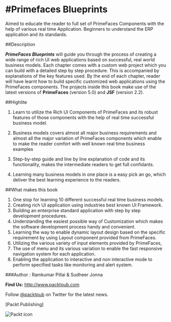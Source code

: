 #Primefaces Blueprints
=====================

Aimed to educate the reader to full set of PrimeFaces Components with the help of various real time Application.
Beginners to understand the ERP application and its standards.


##Description

***PrimeFaces Blueprints*** will guide you through the process of creating a wide range of rich UI web applications based on successful,
real world business models. Each chapter comes with a custom web project  which you can build with a detailed step by step procedure.
This is accompanied by explanations of the key features used.  By the end of each chapter, reader will have learnt how to build specific
customized web applications using the PrimeFaces components. The projects inside this book make use of the latest versions of **PrimeFaces**
(version 5.0) and **JSF** (version 2.2).

##Highlite

1. Learn to utilize the Rich UI Components of PrimeFaces and its robust  features of those components with the help of real time successful business model.

2. Business models covers almost all major business requirements and almost all the major variation of PrimeFaces components
which enable to make the reader comfort with well known real time business examples

3. Step-by-step guide and line by line explanation of code and its functionality, makes the intermediate readers to get full confidants.

4. Learning many business models in one place is a easy pick an go, which deliver the best learning experience to the readers.


##What makes this book

 1. One stop for learning 10 different successful real time business models.
 2. Creating rich UI application using industries best known UI Framework.
 3. Building an enterprise standard application with step by step development procedures.
 4. Understanding the easiest possible way of Customization which makes the software development process handy and convenient.
 5. Learning the way to enable dynamic layout design based on the specific requirement by using Layout component provided from PrimeFaces.
 6. Utilizing the various variety of input elements provided by PrimeFaces,
 7. The use of menu and its various variation to enable the fast responsive navigation system for each application.
 8. Enabling the application to interactive and non interactive mode to perform specified tasks like monitoring and alert system.


###Author : Ramkumar Pillai & Sudheer Jonna

**Find Us:** <http://www.packtpub.com>

Follow [@packtpub](http://twitter.com/packtpub) on Twitter for the latest news.

[Packt Publishing]

![Packt icon](http://upload.wikimedia.org/wikipedia/en/2/2a/PacktLogo.jpg)